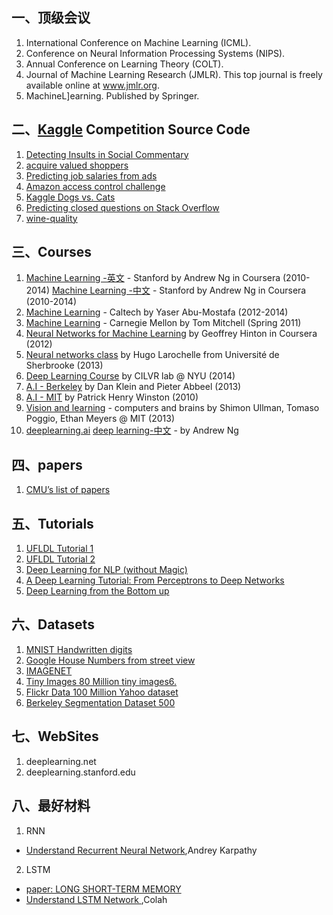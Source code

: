 ##  一、顶级会议
1.  International Conference on Machine Learning (ICML).
2.  Conference on Neural Information Processing Systems (NIPS).
3.  Annual Conference on Learning Theory (COLT).
4.  Journal of Machine Learning Research (JMLR). This top journal is freely available online at www.jmlr.org.
5.  MachineL]earning. Published by Springer.

##  二、[Kaggle](https://www.kaggle.com/) Competition Source Code
1.  [Detecting Insults in Social Commentary](https://github.com/amueller/kaggle_insults) 
2.  [acquire valued shoppers](https://github.com/MLWave/kaggle_acquire-valued-shoppers-challenge)
3.  [Predicting job salaries from ads](https://github.com/zygmuntz/kaggle-advertised-salaries)
4.  [Amazon access control challenge](https://github.com/zygmuntz/kaggle-amazon)
5.  [Kaggle Dogs vs. Cats](https://github.com/kastnerkyle/kaggle-dogs-vs-cats)
6.  [Predicting closed questions on Stack Overflow](https://github.com/zygmuntz/kaggle-stackoverflow)
7.  [wine-quality](http://fastml.com/predicting-wine-quality/)
    
##  三、Courses
1. [Machine Learning -英文](https://class.coursera.org/ml-005) - Stanford by Andrew Ng in Coursera (2010-2014)
   [Machine Learning -中文](http://open.163.com/special/opencourse/machinelearning.html) - Stanford by Andrew Ng in Coursera (2010-2014)   
2. [Machine Learning](http://work.caltech.edu/lectures.html) - Caltech by Yaser Abu-Mostafa (2012-2014)
3. [Machine Learning](http://www.cs.cmu.edu/~tom/10701_sp11/lectures.shtml) - Carnegie Mellon by Tom Mitchell (Spring 2011)
4. [Neural Networks for Machine Learning](https://class.coursera.org/neuralnets-2012-001) by Geoffrey Hinton in Coursera (2012)
5. [Neural networks class](https://www.youtube.com/playlist?list=PL6Xpj9I5qXYEcOhn7TqghAJ6NAPrNmUBH) by Hugo Larochelle from Université de Sherbrooke (2013)
6. [Deep Learning Course](http://cilvr.cs.nyu.edu/doku.php?id=deeplearning:slides:start) by CILVR lab @ NYU (2014)
7. [A.I - Berkeley](https://courses.edx.org/courses/BerkeleyX/CS188x_1/1T2013/courseware/) by Dan Klein and Pieter Abbeel (2013)
8. [A.I - MIT](http://ocw.mit.edu/courses/electrical-engineering-and-computer-science/6-034-artificial-intelligence-fall-2010/lecture-videos/) by Patrick Henry Winston (2010)
9. [Vision and learning](http://web.mit.edu/course/other/i2course/www/vision_and_learning_fall_2013.html) - computers and brains by Shimon Ullman, Tomaso Poggio, Ethan Meyers @ MIT (2013)
10. [deeplearning.ai](deeplearning.ai)
    [deep learning-中文](https://mooc.study.163.com/smartSpec/detail/1001319001.htm) - by Andrew Ng
    

## 四、papers
1. [CMU’s list of papers](http://deeplearning.cs.cmu.edu/)

## 五、Tutorials
1. [UFLDL Tutorial 1](http://deeplearning.stanford.edu/wiki/index.php/UFLDL_Tutorial)
2. [UFLDL Tutorial 2](http://ufldl.stanford.edu/tutorial/supervised/LinearRegression/)
3. [Deep Learning for NLP (without Magic)](http://www.socher.org/index.php/DeepLearningTutorial/DeepLearningTutorial)
4. [A Deep Learning Tutorial: From Perceptrons to Deep Networks](http://www.toptal.com/machine-learning/an-introduction-to-deep-learning-from-perceptrons-to-deep-networks)
5. [Deep Learning from the Bottom up](http://www.metacademy.org/roadmaps/rgrosse/deep_learning)

## 六、Datasets
1. [MNIST Handwritten digits](http://yann.lecun.com/exdb/mnist/)
2. [Google House Numbers from street view](http://ufldl.stanford.edu/housenumbers/)
3. [IMAGENET](http://www.image-net.org/)
4. [Tiny Images 80 Million tiny images6.](http://groups.csail.mit.edu/vision/TinyImages/)
5. [Flickr Data 100 Million Yahoo dataset](http://yahoolabs.tumblr.com/post/89783581601/one-hundred-million-creative-commons-flickr-images)
6. [Berkeley Segmentation Dataset 500](http://www.eecs.berkeley.edu/Research/Projects/CS/vision/bsds/)

## 七、WebSites
1. deeplearning.net
2. deeplearning.stanford.edu
    
## 八、最好材料
1. RNN
- [Understand Recurrent Neural Network](http://karpathy.github.io/2015/05/21/rnn-effectiveness/),Andrey Karpathy

2. LSTM
- [paper: LONG SHORT-TERM MEMORY](http://www.bioinf.jku.at/publications/older/2604.pdf)
- [ Understand LSTM Network ](http://colah.github.io/posts/2015-08-Understanding-LSTMs/),Colah

